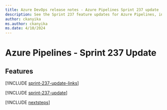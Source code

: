 ```yaml
---
title: Azure DevOps release notes - Azure Pipelines Sprint 237 update
description: See the Sprint 237 feature updates for Azure Pipelines, including next steps.
author: ckanyika
ms.author: ckanyika
ms.date: 4/10/2024
---
```


# Azure Pipelines - Sprint 237 Update

## Features

[!INCLUDE [sprint-237-update-links](../includes/pipelines/sprint-237-update-links.md)]

[!INCLUDE [sprint-237-update](../includes/pipelines/sprint-237-update.md)]

[!INCLUDE [nextsteps](../includes/nextsteps.md)]
